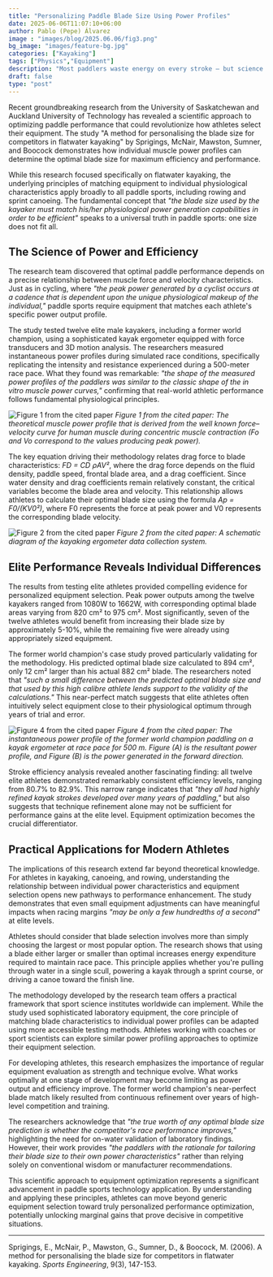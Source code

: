 ```yaml
---
title: "Personalizing Paddle Blade Size Using Power Profiles"
date: 2025-06-06T11:07:10+06:00
author: Pablo (Pepe) Álvarez
image : "images/blog/2025.06.06/fig3.png"
bg_image: "images/feature-bg.jpg"
categories: ["Kayaking"]
tags: ["Physics","Equipment"]
description: "Most paddlers waste energy on every stroke — but science can fix yours."
draft: false
type: "post"
---
```


Recent groundbreaking research from the University of Saskatchewan and Auckland University of Technology has revealed a scientific approach to optimizing paddle performance that could revolutionize how athletes select their equipment. The study "A method for personalising the blade size for competitors in flatwater kayaking" by Sprigings, McNair, Mawston, Sumner, and Boocock demonstrates how individual muscle power profiles can determine the optimal blade size for maximum efficiency and performance.

While this research focused specifically on flatwater kayaking, the underlying principles of matching equipment to individual physiological characteristics apply broadly to all paddle sports, including rowing and sprint canoeing. The fundamental concept that *"the blade size used by the kayaker must match his/her physiological power generation capabilities in order to be efficient"* speaks to a universal truth in paddle sports: one size does not fit all.

## The Science of Power and Efficiency

The research team discovered that optimal paddle performance depends on a precise relationship between muscle force and velocity characteristics. Just as in cycling, where *"the peak power generated by a cyclist occurs at a cadence that is dependent upon the unique physiological makeup of the individual,"* paddle sports require equipment that matches each athlete's specific power output profile.

The study tested twelve elite male kayakers, including a former world champion, using a sophisticated kayak ergometer equipped with force transducers and 3D motion analysis. The researchers measured instantaneous power profiles during simulated race conditions, specifically replicating the intensity and resistance experienced during a 500-meter race pace. What they found was remarkable: *"the shape of the measured power profiles of the paddlers was similar to the classic shape of the in vitro muscle power curves,"* confirming that real-world athletic performance follows fundamental physiological principles.

![Figure 1 from the cited paper](/images/blog/2025.06.06/fig1.png)
*Figure 1 from the cited paper: The theoretical muscle power profile that is derived from the well known force–velocity curve for human muscle during concentric muscle contraction (Fo and Vo correspond to the values producing peak power).*

The key equation driving their methodology relates drag force to blade characteristics: *FD = CD ρAV²*, where the drag force depends on the fluid density, paddle speed, frontal blade area, and a drag coefficient. Since water density and drag coefficients remain relatively constant, the critical variables become the blade area and velocity. This relationship allows athletes to calculate their optimal blade size using the formula *Ap = F0/(KV0²)*, where F0 represents the force at peak power and V0 represents the corresponding blade velocity.

![Figure 2 from the cited paper](/images/blog/2025.06.06/fig2.png)
*Figure 2 from the cited paper: A schematic diagram of the kayaking ergometer data collection system.*

## Elite Performance Reveals Individual Differences

The results from testing elite athletes provided compelling evidence for personalized equipment selection. Peak power outputs among the twelve kayakers ranged from 1080W to 1662W, with corresponding optimal blade areas varying from 820 cm² to 975 cm². Most significantly, seven of the twelve athletes would benefit from increasing their blade size by approximately 5-10%, while the remaining five were already using appropriately sized equipment.

The former world champion's case study proved particularly validating for the methodology. His predicted optimal blade size calculated to 894 cm², only 12 cm² larger than his actual 882 cm² blade. The researchers noted that *"such a small difference between the predicted optimal blade size and that used by this high calibre athlete lends support to the validity of the calculations."* This near-perfect match suggests that elite athletes often intuitively select equipment close to their physiological optimum through years of trial and error.

![Figure 4 from the cited paper](/images/blog/2025.06.06/fig4.png)
*Figure 4 from the cited paper: The instantaneous power profile of the former world champion paddling on a kayak ergometer at race pace for 500 m. Figure (A) is the resultant power profile, and Figure (B) is the power generated in the forward direction.*

Stroke efficiency analysis revealed another fascinating finding: all twelve elite athletes demonstrated remarkably consistent efficiency levels, ranging from 80.7% to 82.9%. This narrow range indicates that *"they all had highly refined kayak strokes developed over many years of paddling,"* but also suggests that technique refinement alone may not be sufficient for performance gains at the elite level. Equipment optimization becomes the crucial differentiator.

## Practical Applications for Modern Athletes

The implications of this research extend far beyond theoretical knowledge. For athletes in kayaking, canoeing, and rowing, understanding the relationship between individual power characteristics and equipment selection opens new pathways to performance enhancement. The study demonstrates that even small equipment adjustments can have meaningful impacts when racing margins *"may be only a few hundredths of a second"* at elite levels.

Athletes should consider that blade selection involves more than simply choosing the largest or most popular option. The research shows that using a blade either larger or smaller than optimal increases energy expenditure required to maintain race pace. This principle applies whether you're pulling through water in a single scull, powering a kayak through a sprint course, or driving a canoe toward the finish line.

The methodology developed by the research team offers a practical framework that sport science institutes worldwide can implement. While the study used sophisticated laboratory equipment, the core principle of matching blade characteristics to individual power profiles can be adapted using more accessible testing methods. Athletes working with coaches or sport scientists can explore similar power profiling approaches to optimize their equipment selection.

For developing athletes, this research emphasizes the importance of regular equipment evaluation as strength and technique evolve. What works optimally at one stage of development may become limiting as power output and efficiency improve. The former world champion's near-perfect blade match likely resulted from continuous refinement over years of high-level competition and training.

The researchers acknowledge that *"the true worth of any optimal blade size prediction is whether the competitor's race performance improves,"* highlighting the need for on-water validation of laboratory findings. However, their work provides *"the paddlers with the rationale for tailoring their blade size to their own power characteristics"* rather than relying solely on conventional wisdom or manufacturer recommendations.

This scientific approach to equipment optimization represents a significant advancement in paddle sports technology application. By understanding and applying these principles, athletes can move beyond generic equipment selection toward truly personalized performance optimization, potentially unlocking marginal gains that prove decisive in competitive situations.

---

Sprigings, E., McNair, P., Mawston, G., Sumner, D., & Boocock, M. (2006). A method for personalising the blade size for competitors in flatwater kayaking. *Sports Engineering*, 9(3), 147-153.